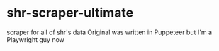 # shr-scraper-ultimate
scraper for all of shr's data
Original was written in Puppeteer but I'm a Playwright guy now
